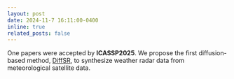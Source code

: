 ```yaml
---
layout: post
date: 2024-11-7 16:11:00-0400
inline: true
related_posts: false
---
```


One papers were accepted by **ICASSP2025**. We propose the first diffusion-based method, [DiffSR](https://arxiv.org/pdf/2411.06714), to synthesize weather radar data from meteorological satellite data.